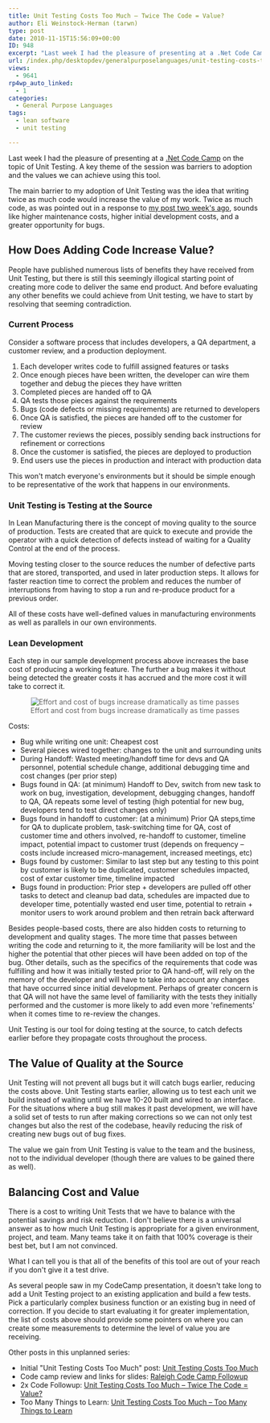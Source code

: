 ```yaml
---
title: Unit Testing Costs Too Much – Twice The Code = Value?
author: Eli Weinstock-Herman (tarwn)
type: post
date: 2010-11-15T15:56:09+00:00
ID: 948
excerpt: "Last week I had the pleasure of presenting at a .Net Code Camp on the topic of Unit Testing. A key theme of the session was barriers to adoption and the values we can achieve using this tool.The main barrier to my adoption of Unit Testing was the idea that writing twice as much code would increase the value of my work. Twice as much code, as was pointed out in a response to my post two week's ago, sounds like higher maintenance costs, higher initial development costs, and a greater opportunity for bugs."
url: /index.php/desktopdev/generalpurposelanguages/unit-testing-costs-too-much-twice-the-co/
views:
  - 9641
rp4wp_auto_linked:
  - 1
categories:
  - General Purpose Languages
tags:
  - lean software
  - unit testing

---
```

Last week I had the pleasure of presenting at a [.Net Code Camp][1] on the topic of Unit Testing. A key theme of the session was barriers to adoption and the values we can achieve using this tool.

The main barrier to my adoption of Unit Testing was the idea that writing twice as much code would increase the value of my work. Twice as much code, as was pointed out in a response to [my post two week's ago][2], sounds like higher maintenance costs, higher initial development costs, and a greater opportunity for bugs.

## How Does Adding Code Increase Value?

People have published numerous lists of benefits they have received from Unit Testing, but there is still this seemingly illogical starting point of creating more code to deliver the same end product. And before evaluating any other benefits we could achieve from Unit testing, we have to start by resolving that seeming contradiction.

### Current Process

Consider a software process that includes developers, a QA department, a customer review, and a production deployment. 

  1. Each developer writes code to fulfill assigned features or tasks
  2. Once enough pieces have been written, the developer can wire them together and debug the pieces they have written
  3. Completed pieces are handed off to QA
  4. QA tests those pieces against the requirements
  5. Bugs (code defects or missing requirements) are returned to developers
  6. Once QA is satisfied, the pieces are handed off to the customer for review
  7. The customer reviews the pieces, possibly sending back instructions for refinement or corrections
  8. Once the customer is satisfied, the pieces are deployed to production
  9. End users use the pieces in production and interact with production data

This won't match everyone's environments but it should be simple enough to be representative of the work that happens in our environments.

### Unit Testing is Testing at the Source

In Lean Manufacturing there is the concept of moving quality to the source of production. Tests are created that are quick to execute and provide the operator with a quick detection of defects instead of waiting for a Quality Control at the end of the process.

Moving testing closer to the source reduces the number of defective parts that are stored, transported, and used in later production steps. It allows for faster reaction time to correct the problem and reduces the number of interruptions from having to stop a run and re-produce product for a previous order.

All of these costs have well-defined values in manufacturing environments as well as parallels in our own environments.

### Lean Development

Each step in our sample development process above increases the base cost of producing a working feature. The further a bug makes it without being detected the greater costs it has accrued and the more cost it will take to correct it.

<div style="text-align: center; color: #666666;">
  <img src="http://www.tiernok.com/LTDBlog/unittesting/UnitTestingGraphs.png" alt="Effort and cost of bugs increase dramatically as time passes" /><br /> Effort and cost from bugs increase dramatically as time passes
</div>

Costs:

  * Bug while writing one unit: Cheapest cost
  * Several pieces wired together: changes to the unit and surrounding units
  * During Handoff: Wasted meeting/handoff time for devs and QA personnel, potential schedule change, additional debugging time and cost changes (per prior step)
  * Bugs found in QA: (at minimum) Handoff to Dev, switch from new task to work on bug, investigation, development, debugging changes, handoff to QA, QA repeats some level of testing (high potential for new bug, developers tend to test direct changes only)
  * Bugs found in handoff to customer: (at a minimum) Prior QA steps,time for QA to duplicate problem, task-switching time for QA, cost of customer time and others involved, re-handoff to customer, timeline impact, potential impact to customer trust (depends on frequency – costs include increased micro-management, increased meetings, etc)
  * Bugs found by customer: Similar to last step but any testing to this point by customer is likely to be duplicated, customer schedules impacted, cost of extar customer time, timeline impacted
  * Bugs found in production: Prior step + developers are pulled off other tasks to detect and cleanup bad data, schedules are impacted due to developer time, potentially wasted end user time, potential to retrain + monitor users to work around problem and then retrain back afterward

Besides people-based costs, there are also hidden costs to returning to development and quality stages. The more time that passes between writing the code and returning to it, the more familiarity will be lost and the higher the potential that other pieces will have been added on top of the bug. Other details, such as the specifics of the requirements that code was fulfilling and how it was initially tested prior to QA hand-off, will rely on the memory of the developer and will have to take into account any changes that have occurred since initial development. Perhaps of greater concern is that QA will not have the same level of familiarity with the tests they initially performed and the customer is more likely to add even more 'refinements' when it comes time to re-review the changes.

Unit Testing is our tool for doing testing at the source, to catch defects earlier before they propagate costs throughout the process.

## The Value of Quality at the Source

Unit Testing will not prevent all bugs but it will catch bugs earlier, reducing the costs above. Unit Testing starts earlier, allowing us to test each unit we build instead of waiting until we have 10-20 built and wired to an interface. For the situations where a bug still makes it past development, we will have a solid set of tests to run after making corrections so we can not only test changes but also the rest of the codebase, heavily reducing the risk of creating new bugs out of bug fixes.

The value we gain from Unit Testing is value to the team and the business, not to the individual developer (though there are values to be gained there as well).

## Balancing Cost and Value

There is a cost to writing Unit Tests that we have to balance with the potential savings and risk reduction. I don't believe there is a universal answer as to how much Unit Testing is appropriate for a given environment, project, and team. Many teams take it on faith that 100% coverage is their best bet, but I am not convinced. 

What I can tell you is that all of the benefits of this tool are out of your reach if you don't give it a test drive. 

As several people saw in my CodeCamp presentation, it doesn't take long to add a Unit Testing project to an existing application and build a few tests. Pick a particularly complex business function or an existing bug in need of correction. If you decide to start evaluating it for greater implementation, the list of costs above should provide some pointers on where you can create some measurements to determine the level of value you are receiving.

Other posts in this unplanned series:

  * Initial "Unit Testing Costs Too Much" post: [Unit Testing Costs Too Much][3]
  * Code camp review and links for slides: [Raleigh Code Camp Followup][4]
  * 2x Code Followup: [Unit Testing Costs Too Much – Twice The Code = Value?][5]
  * Too Many Things to Learn: [Unit Testing Costs Too Much – Too Many Things to Learn][6]

 [1]: /index.php/DesktopDev/MSTech/raleigh-code-camp-followup "Read my quick CodeCamp review"
 [2]: /index.php/DesktopDev/GeneralPurposeLanguages/unit-testing-costs-too-much "Read the 'Unit testing Costs Too Much' post"
 [3]: /index.php/DesktopDev/GeneralPurposeLanguages/unit-testing-costs-too-much "Check out the first post"
 [4]: /index.php/All/?p=999 "Code Camp review"
 [5]: /index.php/DesktopDev/GeneralPurposeLanguages/unit-testing-costs-too-much-twice-the-co "Read more on the 2x Code topic"
 [6]: /index.php/WebDev/ServerProgramming/unit-testing-costs-too-much-too-many-thi "Read more on the Unit Test Cost topic"